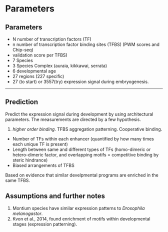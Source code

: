 # Parameters

## Parameters 

* N number of transcription factors (TF)
* n number of transcription factor binding sites (TFBS) (PWM scores and Chip-seq)
* validation score per TFBS)
* 7 Species
* 3 Species Complex (auraia, kikkawai, serrata)
* 6 developmental age
* 27 regions (227 specific)
* 27 (to start) or 3557(try) expression signal during embryogenesis.

---

## Prediction

Predict the expression signal during development by using architectural parameters. The measurements are directed by a few hypothesis. 
  
1.  *higher order binding*. TFBS aggregation patterning. Cooperative binding.
  * Number of TFs within each enhancer (quantified by how many times each unique TF is present) 
  * Length between same and different types of TFs (homo-dimeric or hetero-dimeric factor, and overlapping motifs = competitive binding by steric hindrance)
  * Biased arrangements of TFBS
  
Based on evidence that similar develpmental programs are enriched in the same TFBS. 

## Assumptions and further notes

1. Montium species have similar expression patterns to *Drosophila melanogastor*. 
2. Kvon et al., 2014, found enrichment of motifs within developmental stages (expression patterning). 